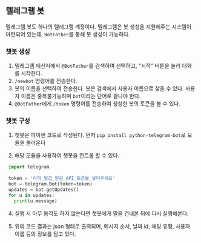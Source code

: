 ## 텔레그램 봇

텔레그램 봇도 하나의 텔레그램 계정이다. 텔레그램은 봇 생성을 지원해주는 시스템이 마련되어 있는데, `BotFather`를 통해 봇 생성이 가능하다.



### 챗봇 생성

1. 텔레그램 메신저에서 `@BotFather`를 검색하여 선택하고, "시작" 버튼을 눌러 대화를 시작한다.
2. `/newbot` 명령어를 전송한다.
3. 봇의 이름을 선택하여 전송한다. 봇은 검색에서 사용자 이름으로 찾을 수 있다. 사용자 이름은 중복불가능하며 `bot`이라는 단어로 끝나야 한다.
4. `@BotFather`에게 `/token` 명령어를 전송하여 생성한 봇의 토큰을 볼 수 있다.



### 챗봇 구성

1. 챗봇은 파이썬 코드로 작성된다. 먼저 `pip install python-telegram-bot`로 모듈을 불러온다

2. 해당 모듈을 사용하여 챗봇을 컨트롤 할 수 있다.

  ```python
   import telegram
   
   token = '아까_발급_받은_API_토큰을_넣어주세요'
   bot = telegram.Bot(token=token)
   updates = bot.getUpdates()
   for u in updates:
     print(u.message)
  ```

4. 실행 시 아무 동작도 하지 않는다면 챗봇에게 말을 건내본 뒤에 다시 실행해본다.

5. 위의 코드 결과는 json 형태로 출력되며, 메시지 순서, 날짜 id, 채팅 유형, 사용자 이름 등의 정보를 담고 있다.

   

